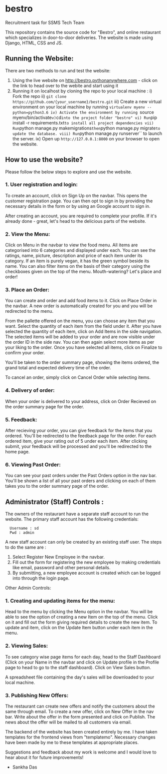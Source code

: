 # bestro
Recruitment task for SSMS Tech Team

This repository contains the source code for "Bestro", and online restaurant which specializes in door-to-door deliveries. The website is made using Django, HTML, CSS and JS. 

## Running the Website:
There are two methods to run and test the website:

1. Using the live website on http://bestro.pythonanywhere.com  - click on the link to head over to the webite and start using it
2. Running it on localhost by cloning the repo to your local machine :
      i) Fork the repo
      ii) ``git clone https://github.com/{your_username}/bestro.git``
      iii) Create a new virtual environment on your local machine by running ``virtualenv myenv --python=python3.6
      iv) Activate the environment by running ``source myenv/bin/activate``
      v) ``cd`` into the project folder "bestro"
      vi) Run ``pip install -r requirements.txt`` to install all project dependencies
      vii) Run ``python manage.py makemigrations`` then ``python manage.py migrate`` to update the database.
      viii) Run ``python manage.py runserver`` to launch the server.
      ix) Open up ```http://127.0.0.1:8000``` on your browser to open the website.
            
           

## How to use the website?

Please follow the below steps to explore and use the website.

### 1. User registration and login:
  To create an account, click on Sign Up on the navbar. This opens the customer registration page. You can then opt to sign in by providing the necessary details in the form or by using an Google account to sign in. 
  
  After creating an account, you are required to complete your profile. If it's already done - great, let's head to the delicious parts of the website.
  
### 2. View the Menu:

  Click on Menu in the navbar to view the food menu. All items are categorised into 6 categories and displayed under each. You can see the ratings, name, picture, description and price of each item under its category. If an item is purely vegan, it has the green symbol beside its name. You can also filter items on the basis of their category using the checkboxes given on the top of the menu. Mouth-watering? Let's place and order!
  
### 3. Place an Order:

  You can create and order and add food items to it. Click on Place Order in the navbar. A new order is automatically created for you and you will be redirected to the menu.
  
  From the pallette offered on the menu, you can choose any item that you want. Select the quantity of each item from the field under it. After you have selected the quantity of each item, click on Add Items in the side navigation. The selected items will be added to your order and are now visible under the order ID in the side nav. You can then again select more items as per your liking to the order. Once you have selected all items, click on Finalize to confirm your order. 
  
  You'll be taken to the order summary page, showing the items ordered, the grand total and expected delivery time of the order. 
  
  To cancel an order, simply click on Cancel Order while selecting items.
  
### 4. Delivery of order:

  When your order is delivered to your address, click on Order Recieved on the order summary page for the order. 
  
### 5. Feedback:

  After recieving your order, you can give feedback for the items that you ordered. You'll be redirected to the feedback page for the order. 
  For each ordered item, give your rating out of 5 under each item. After clicking submit, your feedback will be processed and you'll be redirected to the home page. 
  
### 6. Viewing Past Order:

  You can see your past orders under the Past Orders option in the nav bar. You'll be shown a list of all your past orders and clicking on each of them takes you to the order summary page of the order.
  
  

## Administrator (Staff) Controls :

The owners of the restaurant have a separate staff account to run the website. The primary staff account has the following credentials: 

      Username : sd
      Pwd : admin
      
A new staff account can only be created by an existing staff user. The steps to do the same are :

  1. Select Register New Employee in the navbar.
  2. Fill out the form for registering the new employee by making credentials like email, password and other personal details.
  3. By submitting, a new employee account is created which can be logged into through the login page.
  
Other Admin Controls:

### 1. Creating and updating items for the menu:

  Head to the menu by clicking the Menu option in the navbar. You will be able to see the option of creating a new Item on the top of the menu. Click on it and fill out the form giving required details to create the new item. To update and item, click on the Update Item button under each item in the menu.
  
### 2. Viewing Sales:
 
 To see category wise page items for each day, head to the Staff Dashboard (Click on your Name in the navbar and click on Update profile in the Profile page to head to go to the staff dashboard). Click on View Sales button.
 
 A spreadsheet file containing the day's sales will be downloaded to your local machine. 
 
### 3. Publishing New Offers:

  The restaurant can create new offers and notify the customers about the same through email. To create a new offer, click on New Offer in the nav bar. Write about the offer in the form presented and click on Publish. The news about the offer will be mailed to all customers via email. 
  
 The backend of the website has been created entirely by me. I have taken templates for the frontend views from "templatemo". Necessary changes have been made by me  to these templates at appropriate places. 
  
Suggestions and feedback about my work is welcome and I would love to hear about it for future improvements! 

- Sankha Das
  
